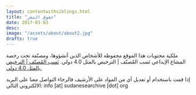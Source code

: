```yaml
---
layout: contentwithsiblings.html
title: "حقوق النشر"
date: 2017-03-03
desc:
image: "/assets/about/about2.jpg"
drafts: true
---
```


ملكية محتويات هذا الموقع محفوظة للأشخاص الذين أنشؤوها، ومصنّفة تحت رخصة المشاع الإبداعي نَسب المُصنّف | الترخيص بالمثل 4.0 دولي. [نَسب المُصنّف | الترخيص بالمثل 4.0 دولي.](https://creativecommons.org/licenses/by-sa/4.0)

إذا قمت باستخدام أو تعديل أي من المواد على الأرشيف فالرجاء التواصل معنا على البريد الالكتروني التالي:
info [at] sudanesearchive [dot] org


